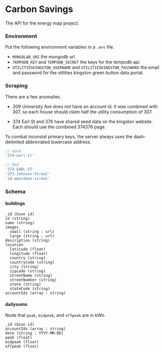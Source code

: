 # Carbon Savings

The API for the energy map project. 

### Environment

Put the following environment variables in a `.env` file.

* `MONGOLAB_URI` the mongodb url
* `TEMPODB_KEY` and `TEMPODB_SECRET` the keys for the tempodb api. 
* `UTILITIESKINGSTON_USERNAME` and `UTILITIESKINGSTON_PASSWORD` the email and password for the utilities kingston green button data portal. 

### Scraping

There are a few anomalies. 

* 309 University Ave does not have an account id. It was combined with 307, so each house should claim half the utility consumption of 307. 

* 374 Earl St and 376 have shared seed data on the kingston website. Each should use the combined 374376 page. 

To combat inconsist primary keys, the server always uses the dash-delimited abbreviated lowercase address.

```javascript
// Good
'374-earl-st'

// Bad
'374 EARL ST'
'373-Johnson-Street'
'10-aberdeen-street'
```

### Schema

#### buildings

```
_id (bson id)
id (string)
name (string)
images
  small (string : url)
  large (string : url)
description (string)
location
  latitude (float)
  longitude (float)
  country (string)
  countryCode (string)
  city (string)
  zipcode (string)
  streetName (string)
  streetNumber (string)
  state (string)
  stateCode (string)
accountIds (array : string)
```

#### dailysums

Node that `peak`, `midpeak`, and `offpeak` are in kWh. 

```
_id (bson id)
accountIds (array : string)
date (string : YYYY-MM-DD)
peak (float)
midpeak (float)
offpeak (float)
```
